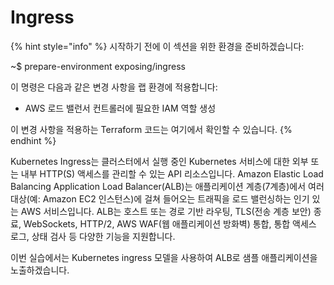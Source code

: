 # Ingress

{% hint style="info" %}
시작하기 전에 이 섹션을 위한 환경을 준비하겠습니다:



\~$ prepare-environment exposing/ingress



이 명령은 다음과 같은 변경 사항을 랩 환경에 적용합니다:

* AWS 로드 밸런서 컨트롤러에 필요한 IAM 역할 생성

이 변경 사항을 적용하는 Terraform 코드는 여기에서 확인할 수 있습니다.
{% endhint %}

Kubernetes Ingress는 클러스터에서 실행 중인 Kubernetes 서비스에 대한 외부 또는 내부 HTTP(S) 액세스를 관리할 수 있는 API 리소스입니다. Amazon Elastic Load Balancing Application Load Balancer(ALB)는 애플리케이션 계층(7계층)에서 여러 대상(예: Amazon EC2 인스턴스)에 걸쳐 들어오는 트래픽을 로드 밸런싱하는 인기 있는 AWS 서비스입니다. ALB는 호스트 또는 경로 기반 라우팅, TLS(전송 계층 보안) 종료, WebSockets, HTTP/2, AWS WAF(웹 애플리케이션 방화벽) 통합, 통합 액세스 로그, 상태 검사 등 다양한 기능을 지원합니다.

이번 실습에서는 Kubernetes ingress 모델을 사용하여 ALB로 샘플 애플리케이션을 노출하겠습니다.

